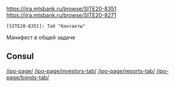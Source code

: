 https://jira.mtsbank.ru/browse/SITE20-8351
https://jira.mtsbank.ru/browse/SITE20-8271

```
[SITE20-8351]: Таб "Контакты"
```

Манифест в общей задаче

## Consul

[/ipo-page/](/ipo-page/)
[/ipo-page/investors-tab/](/ipo-page/investors-tab/)
[/ipo-page/reports-tab/](/ipo-page/reports-tab/)
[/ipo-page/bonds-tab/](/ipo-page/bonds-tab/)

